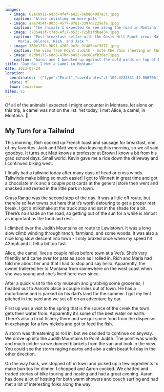 ```yaml
---
images:
  - image: 02ac8911-6e3d-4f4f-a425-6ebe640d7e3c.jpeg
    caption: "Alice insisting on more pats "
  - image: aaa7454f-003c-4577-9701-3307d7229efe.jpeg
    caption: "The animals I expected to see along the road in Montana "
  - image: 37354a1f-c7ad-4f17-b533-c25b1fdbe434.jpeg
    caption: "Post-breakfast selfie with the Oasis Hill Ranch crew: Matt, Kevin,
      Maria, Dolores, Rich, and Jack "
  - image: 380e175b-9b91-4262-9e2b-9f485e4f5877.jpeg
    caption: The view from Point Judith - note the rain sheeting on the left
  - image: d2dbd175-6dd8-47bd-b493-9ac88afb36ac.jpeg
    caption: "Aaron and I bundled up against the cold winds on top of Point Judith "
title: "Day 64: I Met a Camel in Montana"
date: 2022-07-24
location:
  coordinates: '{"type":"Point","coordinates":[-109.4232831,47.066706]}'
  state: MT
  town: Lewistown
miles: 85
---
```

Of all of the animals I expected I might encounter in Montana, let alone on this trip, a camel was not on the list. Yet today, I met Alice, a camel, in Montana. 🐪

## My Turn for a Tailwind

This morning, Rich cooked up French toast and sausage for breakfast, one of my favorites. Jack and Matt were also leaving this morning, so we all said goodbye. It turns out Matt knows a professor at Brown I know a bit from his grad school days. Small world. Kevin gave me a ride down the driveway and I continued biking west. 

I finally had a tailwind today after many days of head or cross winds. Tailwinds make biking so much easier! I got to Winnett in great time and got a chocolate milk and a couple post cards at the general store then went and snacked and rested in the little park in town. 

Grass Range was the second stop of the day. It was a little off route, but there’re so few towns out here that it’s worth detouring to get a proper rest break. I got a milkshake at the truck stop and sat in the shade for a bit. There’s no shade on the road, so getting out of the sun for a while is almost as important as the food and rest. 

I climbed over the Judith Mountains en route to Lewistown. It was a long slow climb winding through ranch, farmland, and some woods. It was also a nice long slow descent into town - I only braked once when my speed hit 43mph and it felt a bit too fast. 

Alice, the camel, lives a couple miles before town at a Vet’s. She’s very friendly and came over for pats as soon as I rolled in. Rich and Maria had told me about her and that I had to stop and say hello. Apparently, the owner trailered her to Montana from somewhere on the west coast when she was young and she’s lived here ever since. 

After a quick visit to the city museum and grabbing some groceries, I headed out to Aaron’s place a couple miles out of town. He has a motorhome and is parked on his dad’s land for the summer. I got my tent pitched in the yard and we set off on an adventure by car. 

First up was a visit to the spring that is the source of the creek the town gets their water from. Apparently it’s  some of the best water on earth. There’s also a trout fishery there and we got some food from the dispenser in exchange for a few nickels and got to feed the fish. 

A storm was threatening to roll in, but we decided to continue on anyway. We drove up into the Judith Mountains to Point Judith. The point was windy and much colder so we donned blankets from the van and took in the view. You could see the storm raging nearby and also a calm beautiful day in the other direction. 

On the way back, we stopped off in town and picked up a few ingredients to make burritos for dinner. I chopped and Aaron cooked. We chatted and traded stories of bike touring and hosting and had a great evening. Aaron has done a lot of hosting for both warm showers and couch surfing and had met a lot of interesting folks along the way. 